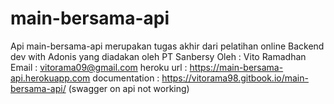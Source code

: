 # main-bersama-api
Api main-bersama-api merupakan tugas akhir dari pelatihan online Backend dev with Adonis yang diadakan oleh PT Sanbersy
Oleh : Vito Ramadhan
Email : vitorama09@gmail.com
heroku url :  https://main-bersama-api.herokuapp.com
documentation : https://vitorama98.gitbook.io/main-bersama-api/ (swagger on api not working)
